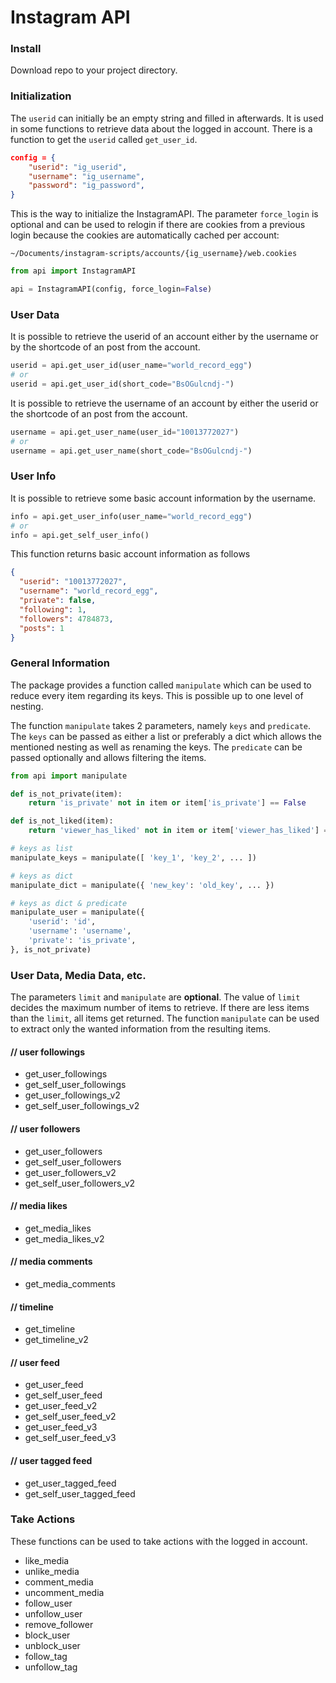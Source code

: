 # Instagram API

### Install

Download repo to your project directory.

### Initialization

The `userid` can initially be an empty string and filled in afterwards.
It is used in some functions to retrieve data about the logged in account.
There is a function to get the `userid` called `get_user_id`.

```json
config = {
    "userid": "ig_userid",
    "username": "ig_username",
    "password": "ig_password",
}
```

This is the way to initialize the InstagramAPI. The parameter `force_login` is optional and can be used to relogin if there are cookies from a previous login because the cookies are automatically cached per account:

`~/Documents/instagram-scripts/accounts/{ig_username}/web.cookies`

```python
from api import InstagramAPI

api = InstagramAPI(config, force_login=False)
```

### User Data

It is possible to retrieve the userid of an account either by the username or by the shortcode of an post from the account.

```python
userid = api.get_user_id(user_name="world_record_egg")
# or
userid = api.get_user_id(short_code="BsOGulcndj-")
```

It is possible to retrieve the username of an account by either the userid or the shortcode of an post from the account.

```python
username = api.get_user_name(user_id="10013772027")
# or
username = api.get_user_name(short_code="BsOGulcndj-")
```

### User Info

It is possible to retrieve some basic account information by the username.

```python
info = api.get_user_info(user_name="world_record_egg")
# or
info = api.get_self_user_info()
```

This function returns basic account information as follows

```json
{
  "userid": "10013772027",
  "username": "world_record_egg",
  "private": false,
  "following": 1,
  "followers": 4784873,
  "posts": 1
}
```

### General Information

The package provides a function called `manipulate` which can be used to reduce every item regarding its keys. This is possible up to one level of nesting.

The function `manipulate` takes 2 parameters, namely `keys` and `predicate`.
The `keys` can be passed as either a list or preferably a dict which allows the mentioned nesting as well as renaming the keys.
The `predicate` can be passed optionally and allows filtering the items.

```python
from api import manipulate

def is_not_private(item):
    return 'is_private' not in item or item['is_private'] == False

def is_not_liked(item):
    return 'viewer_has_liked' not in item or item['viewer_has_liked'] == False

# keys as list
manipulate_keys = manipulate([ 'key_1', 'key_2', ... ])

# keys as dict
manipulate_dict = manipulate({ 'new_key': 'old_key', ... })

# keys as dict & predicate
manipulate_user = manipulate({
    'userid': 'id',
    'username': 'username',
    'private': 'is_private',
}, is_not_private)
```

### User Data, Media Data, etc.

The parameters `limit` and `manipulate` are **optional**. The value of `limit` decides the maximum number of items to retrieve. If there are less items than the `limit`, all items get returned. The function `manipulate` can be used to extract only the wanted information from the resulting items.

#### // user followings

- get_user_followings
- get_self_user_followings
- get_user_followings_v2
- get_self_user_followings_v2

#### // user followers

- get_user_followers
- get_self_user_followers
- get_user_followers_v2
- get_self_user_followers_v2

#### // media likes

- get_media_likes
- get_media_likes_v2

#### // media comments

- get_media_comments

#### // timeline

- get_timeline
- get_timeline_v2

#### // user feed

- get_user_feed
- get_self_user_feed
- get_user_feed_v2
- get_self_user_feed_v2
- get_user_feed_v3
- get_self_user_feed_v3

#### // user tagged feed

- get_user_tagged_feed
- get_self_user_tagged_feed

### Take Actions

These functions can be used to take actions with the logged in account.

- like_media
- unlike_media
- comment_media
- uncomment_media
- follow_user
- unfollow_user
- remove_follower
- block_user
- unblock_user
- follow_tag
- unfollow_tag
